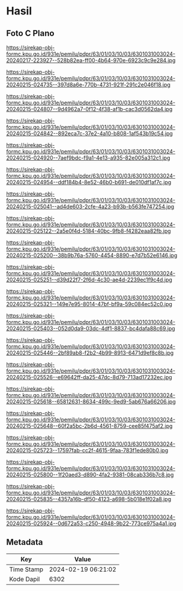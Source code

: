 # Hasil

## Foto C Plano

https://sirekap-obj-formc.kpu.go.id/931e/pemilu/pdpr/63/01/03/10/03/6301031003024-20240217-223927--528b82ea-ff00-4b64-970e-6923c9c9e284.jpg

https://sirekap-obj-formc.kpu.go.id/931e/pemilu/pdpr/63/01/03/10/03/6301031003024-20240215-024735--397d8a6e-770b-4731-921f-291c2e046f18.jpg

https://sirekap-obj-formc.kpu.go.id/931e/pemilu/pdpr/63/01/03/10/03/6301031003024-20240215-024807--9d4962a7-0f12-4f38-af1b-cac3d0562da4.jpg

https://sirekap-obj-formc.kpu.go.id/931e/pemilu/pdpr/63/01/03/10/03/6301031003024-20240215-024842--892eca7c-37e2-4a10-b808-1af543b19c54.jpg

https://sirekap-obj-formc.kpu.go.id/931e/pemilu/pdpr/63/01/03/10/03/6301031003024-20240215-024920--7aef9bdc-f9a1-4e13-a935-82e005a312c1.jpg

https://sirekap-obj-formc.kpu.go.id/931e/pemilu/pdpr/63/01/03/10/03/6301031003024-20240215-024954--ddf184b4-8e52-46b0-b691-de010df1af7c.jpg

https://sirekap-obj-formc.kpu.go.id/931e/pemilu/pdpr/63/01/03/10/03/6301031003024-20240215-025041--ad4de603-2cfe-4a23-b93b-b563fe747254.jpg

https://sirekap-obj-formc.kpu.go.id/931e/pemilu/pdpr/63/01/03/10/03/6301031003024-20240215-025122--2a5e0f4d-5184-40bc-9fb8-f4282eaa82fb.jpg

https://sirekap-obj-formc.kpu.go.id/931e/pemilu/pdpr/63/01/03/10/03/6301031003024-20240215-025200--38b9b76a-5760-4454-8890-e7d7b52e6146.jpg

https://sirekap-obj-formc.kpu.go.id/931e/pemilu/pdpr/63/01/03/10/03/6301031003024-20240215-025251--d39d22f7-2f6d-4c30-ae4d-2239ec1f9c4d.jpg

https://sirekap-obj-formc.kpu.go.id/931e/pemilu/pdpr/63/01/03/10/03/6301031003024-20240215-025321--149e7e95-8014-47bf-bf9a-59c084ec52c0.jpg

https://sirekap-obj-formc.kpu.go.id/931e/pemilu/pdpr/63/01/03/10/03/6301031003024-20240215-025403--052d0da9-03dc-4df1-8837-bc4dafa88c69.jpg

https://sirekap-obj-formc.kpu.go.id/931e/pemilu/pdpr/63/01/03/10/03/6301031003024-20240215-025446--2bf89ab8-f2b2-4b99-8913-6471d9ef8c8b.jpg

https://sirekap-obj-formc.kpu.go.id/931e/pemilu/pdpr/63/01/03/10/03/6301031003024-20240215-025526--e69642ff-da25-47dc-8d79-713ad17232ec.jpg

https://sirekap-obj-formc.kpu.go.id/931e/pemilu/pdpr/63/01/03/10/03/6301031003024-20240215-025618--65812631-8634-499c-9ed9-5ab676a66206.jpg

https://sirekap-obj-formc.kpu.go.id/931e/pemilu/pdpr/63/01/03/10/03/6301031003024-20240215-025648--60f2a5bc-2b6d-4561-8759-cee85f475af2.jpg

https://sirekap-obj-formc.kpu.go.id/931e/pemilu/pdpr/63/01/03/10/03/6301031003024-20240215-025723--17597fab-cc2f-4615-9faa-783f1ede80b0.jpg

https://sirekap-obj-formc.kpu.go.id/931e/pemilu/pdpr/63/01/03/10/03/6301031003024-20240215-025800--1f20aed3-d890-4fa2-9381-08cab336b7c8.jpg

https://sirekap-obj-formc.kpu.go.id/931e/pemilu/pdpr/63/01/03/10/03/6301031003024-20240215-025835--4357a16b-df50-4123-a698-5b018e1f02a8.jpg

https://sirekap-obj-formc.kpu.go.id/931e/pemilu/pdpr/63/01/03/10/03/6301031003024-20240215-025924--0d672a53-c250-4948-9b22-773ce975a4a1.jpg


## Metadata

| Key        | Value               |
| ---------- | ------------------- |
| Time Stamp | 2024-02-19 06:21:02 |
| Kode Dapil | 6302                |




